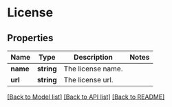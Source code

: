 # License

## Properties
Name | Type | Description | Notes
------------ | ------------- | ------------- | -------------
**name** | **string** | The license name. | 
**url** | **string** | The license url. | 

[[Back to Model list]](../../README.md#documentation-for-models) [[Back to API list]](../../README.md#documentation-for-api-endpoints) [[Back to README]](../../README.md)

